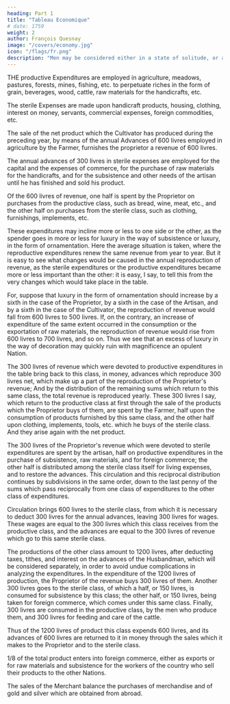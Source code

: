 ```yaml
---
heading: Part 1
title: "Tableau Economique"
# date: 1759
weight: 2
author: François Quesnay
image: "/covers/economy.jpg"
icon: "/flags/fr.png"
description: "Men may be considered either in a state of solitude, or as congregated into societies"
---
```



<!-- Source: Arthur Eli Monroe Early Economic Thought, (Cambridge, 1923), pp 336-348. Tr Arthur Eli Monroe
Transcription/Markup:Steve Palmer -->
 

<!-- (The diagram above is simplified slightly, but not so as to require any modification of Quesnay's Explanation.)

Explanation of the Economic Table -->

THE productive Expenditures are employed in agriculture, meadows, pastures, forests, mines, fishing, etc. to perpetuate riches in the form of grain, beverages, wood, cattle, raw materials for the handicrafts, etc.

The sterile Expenses are made upon handicraft products, housing, clothing, interest on money, servants, commercial expenses, foreign commodities, etc.

The sale of the net product which the Cultivator has produced during the preceding year, by means of the annual Advances of 600 livres employed in agriculture by the Farmer, furnishes the proprietor a revenue of 600 livres.

The annual advances of 300 livres in sterile expenses are employed for the capital and the expenses of commerce, for the purchase of raw materials for the handicrafts, and for the subsistence and other needs of the artisan until he has finished and sold his product.

Of the 600 livres of revenue, one half is spent by the Proprietor on purchases from the productive class, such as bread, wine, meat, etc., and the other half on purchases from the sterile class, such as clothing, furnishings, implements, etc.

These expenditures may incline more or less to one side or the other, as the spender goes in more or less for luxury in the way of subsistence or luxury, in the form of ornamentation. Here the average situation is taken, where the reproductive expenditures renew the same revenue from year to year. But it is easy to see what changes would be caused in the annual reproduction of revenue, as the sterile expenditures or the productive expenditures became more or less important than the other: it is easy, I say, to tell this from the very changes which would take place in the table.

For, suppose that luxury in the form of ornamentation should increase by a sixth in the case of the Proprietor, by a sixth in the case of the Artisan, and by a sixth in the case of the Cultivator, the reproduction of revenue would fall from 600 livres to 500 livres. If, on the contrary, an increase of expenditure of the same extent occurred in the consumption or the exportation of raw materials, the reproduction of revenue would rise from 600 livres to 700 livres, and so on. Thus we see that an excess of luxury in the way of decoration may quickly ruin with magnificence an opulent Nation.

The 300 livres of revenue which were devoted to productive expenditures in the table bring back to this class, in money, advances which reproduce 300 livres net, which make up a part of the reproduction of the Proprietor's revenue; And by the distribution of the remaining sums which return to this same class, the total revenue is reproduced yearly. These 300 livres I say, which return to the productive class at first through the sale of the products which the Proprietor buys of them, are spent by the Farmer, half upon the consumption of products furnished by this same class, and the other half upon clothing, implements, tools, etc. which he buys of the sterile class. And they arise again with the net product.

The 300 livres of the Proprietor's revenue which were devoted to sterile expenditures are spent by the artisan, half on productive expenditures in the purchase of subsistence, raw materials, and for foreign commerce; the other half is distributed among the sterile class itself for living expenses, and to restore the advances. This circulation and this reciprocal distribution continues by subdivisions in the same order, down to the last penny of the sums which pass reciprocally from one class of expenditures to the other class of expenditures.

Circulation brings 600 livres to the sterile class, from which it is necessary to deduct 300 livres for the annual advances, leaving 300 livres for wages. These wages are equal to the 300 livres which this class receives from the productive class, and the advances are equal to the 300 livres of revenue which go to this same sterile class.

The productions of the other class amount to 1200 livres, after deducting taxes, tithes, and interest on the advances of the Husbandman, which will be considered separately, in order to avoid undue complications in analyzing the expenditures. In the expenditure of the 1200 livres of production, the Proprietor of the revenue buys 300 livres of them. Another 300 livres goes to the sterile class, of which a half, or 150 livres, is consumed for subsistence by this class; the other half, or 150 livres, being taken for foreign commerce, which comes under this same class. Finally, 300 livres are consumed in the productive class, by the men who produce them, and 300 livres for feeding and care of the cattle. 

Thus of the 1200 livres of product this class expends 600 livres, and its advances of 600 livres are returned to it in money through the sales which it makes to the Proprietor and to the sterile class.

1/8 of the total product enters into foreign commerce, either as exports or for raw materials and subsistence for the workers of the country who sell their products to the other Nations. 

The sales of the Merchant balance the purchases of merchandise and of gold and silver which are obtained from abroad.


